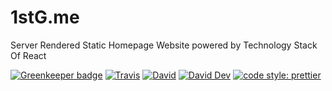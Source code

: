 # 1stG.me

Server Rendered Static Homepage Website powered by Technology Stack Of React

[![Greenkeeper badge](https://badges.greenkeeper.io/JounQin/1stg.svg)](https://greenkeeper.io/)
[![Travis](https://img.shields.io/travis/JounQin/1stg.svg)](https://travis-ci.org/JounQin/1stg)
[![David](https://img.shields.io/david/JounQin/1stg.svg)](https://david-dm.org/JounQin/1stg)
[![David Dev](https://img.shields.io/david/dev/JounQin/1stg.svg)](https://david-dm.org/JounQin/1stg?type=dev)
[![code style: prettier](https://img.shields.io/badge/code_style-prettier-ff69b4.svg)](https://github.com/prettier/prettier)
